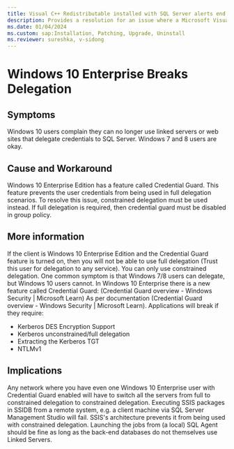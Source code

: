 ```yaml
---
title: Visual C++ Redistributable installed with SQL Server alerts end of life or obsolete
description: Provides a resolution for an issue where a Microsoft Visual C++ Redistributable installed with SQL Server is flagged as end of life or obsolete software components.
ms.date: 01/04/2024
ms.custom: sap:Installation, Patching, Upgrade, Uninstall
ms.reviewer: sureshka, v-sidong
---
```

# Windows 10 Enterprise Breaks Delegation

## Symptoms

Windows 10 users complain they can no longer use linked servers or web sites that delegate credentials to SQL Server. Windows 7 and 8 users are okay.

## Cause and Workaround

Windows 10 Enterprise Edition has a feature called Credential Guard. This feature prevents the user credentials from being used in full delegation scenarios. 
To resolve this issue, constrained delegation must be used instead.
If full delegation is required, then credential guard must be disabled in group policy.

## More information

If the client is Windows 10 Enterprise Edition and the Credential Guard feature is turned on, then you will not be able to use full delegation (Trust this user for delegation to any service). You can only use constrained delegation. One common symptom is that Windows 7/8 users can delegate, but Windows 10 users cannot.
In Windows 10 Enterprise there is a new feature called Credential Guard: (Credential Guard overview - Windows Security | Microsoft Learn)   As per documentation (Credential Guard overview - Windows Security | Microsoft Learn).
Applications will break if they require:

- Kerberos DES Encryption Support
- Kerberos unconstrained/full delegation
- Extracting the Kerberos TGT
- NTLMv1

## Implications

Any network where you have even one Windows 10 Enterprise user with Credential Guard enabled will have to switch all the servers from full to constrained delegation to constrained delegation.
Executing SSIS packages in SSIDB from a remote system, e.g. a client machine via SQL Server Management Studio will fail. SSIS's architecture prevents it from being used with constrained delegation. Launching the jobs from (a local) SQL Agent should be fine as long as the back-end databases do not themselves use Linked Servers.

